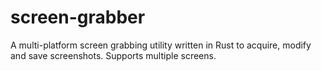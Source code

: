 # screen-grabber

A multi-platform screen grabbing utility written in Rust to acquire, modify and save screenshots.
Supports multiple screens.

